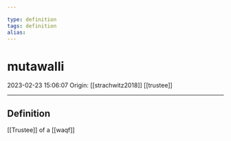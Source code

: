 ```yaml
---

type: definition
tags: definition
alias:
---
```


# mutawalli

2023-02-23 15:06:07
Origin: [[strachwitz2018]]
[[trustee]]

---

## Definition

[[Trustee]] of a [[waqf]]
